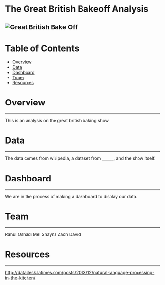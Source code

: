 # The Great British Bakeoff Analysis

![Great British Bake Off](https://rts.org.uk/sites/default/files/the_great_british_off-none_a2_0.jpg)
---
# Table of Contents
* [Overview](#overview)
* [Data](#datasets)
* [Dashboard](#dashboard)
* [Team](#team)
* [Resources](#resources)

# Overview
--- 
This is an analysis on the great british baking show

# Data
---
The data comes from wikipedia, a dataset from  ______, and the show itself.

# Dashboard
---
We are in the process of making a dashboard to display our data.

# Team
---
Rahul
Oshadi
Mel
Shayna
Zach
David

# Resources
---
http://datadesk.latimes.com/posts/2013/12/natural-language-processing-in-the-kitchen/
